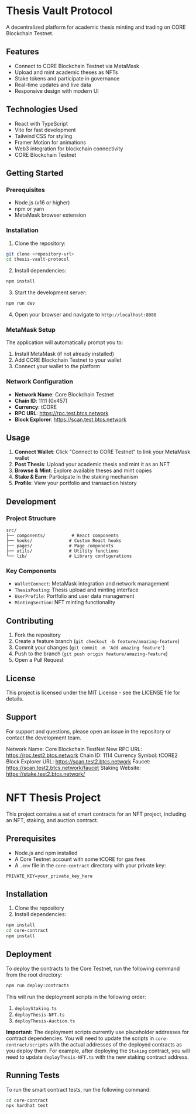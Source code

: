 # Thesis Vault Protocol

A decentralized platform for academic thesis minting and trading on CORE Blockchain Testnet.

## Features

- Connect to CORE Blockchain Testnet via MetaMask
- Upload and mint academic theses as NFTs
- Stake tokens and participate in governance
- Real-time updates and live data
- Responsive design with modern UI

## Technologies Used

- React with TypeScript
- Vite for fast development
- Tailwind CSS for styling
- Framer Motion for animations
- Web3 integration for blockchain connectivity
- CORE Blockchain Testnet

## Getting Started

### Prerequisites

- Node.js (v16 or higher)
- npm or yarn
- MetaMask browser extension

### Installation

1. Clone the repository:
```bash
git clone <repository-url>
cd thesis-vault-protocol
```

2. Install dependencies:
```bash
npm install
```

3. Start the development server:
```bash
npm run dev
```

4. Open your browser and navigate to `http://localhost:8080`

### MetaMask Setup

The application will automatically prompt you to:
1. Install MetaMask (if not already installed)
2. Add CORE Blockchain Testnet to your wallet
3. Connect your wallet to the platform

### Network Configuration

- **Network Name**: Core Blockchain Testnet
- **Chain ID**: 1111 (0x457)
- **Currency**: tCORE
- **RPC URL**: https://rpc.test.btcs.network
- **Block Explorer**: https://scan.test.btcs.network

## Usage

1. **Connect Wallet**: Click "Connect to CORE Testnet" to link your MetaMask wallet
2. **Post Thesis**: Upload your academic thesis and mint it as an NFT
3. **Browse & Mint**: Explore available theses and mint copies
4. **Stake & Earn**: Participate in the staking mechanism
5. **Profile**: View your portfolio and transaction history

## Development

### Project Structure

```
src/
├── components/          # React components
├── hooks/              # Custom React hooks
├── pages/              # Page components
├── utils/              # Utility functions
└── lib/                # Library configurations
```

### Key Components

- `WalletConnect`: MetaMask integration and network management
- `ThesisPosting`: Thesis upload and minting interface
- `UserProfile`: Portfolio and user data management
- `MintingSection`: NFT minting functionality

## Contributing

1. Fork the repository
2. Create a feature branch (`git checkout -b feature/amazing-feature`)
3. Commit your changes (`git commit -m 'Add amazing feature'`)
4. Push to the branch (`git push origin feature/amazing-feature`)
5. Open a Pull Request

## License

This project is licensed under the MIT License - see the LICENSE file for details.

## Support

For support and questions, please open an issue in the repository or contact the development team.


Network Name: Core Blockchain TestNet
New RPC URL: https://rpc.test2.btcs.network
Chain ID: 1114
Currency Symbol: tCORE2
Block Explorer URL: https://scan.test2.btcs.network
Faucet: https://scan.test2.btcs.network/faucet
Staking Website: https://stake.test2.btcs.network/

# NFT Thesis Project

This project contains a set of smart contracts for an NFT project, including an NFT, staking, and auction contract.

## Prerequisites

- Node.js and npm installed
- A Core Testnet account with some tCORE for gas fees
- A `.env` file in the `core-contract` directory with your private key:

```
PRIVATE_KEY=your_private_key_here
```

## Installation

1. Clone the repository
2. Install dependencies:

```bash
npm install
cd core-contract
npm install
```

## Deployment

To deploy the contracts to the Core Testnet, run the following command from the root directory:

```bash
npm run deploy:contracts
```

This will run the deployment scripts in the following order:

1.  `deployStaking.ts`
2.  `deployThesis-NFT.ts`
3.  `deployThesis-Auction.ts`

**Important:** The deployment scripts currently use placeholder addresses for contract dependencies. You will need to update the scripts in `core-contract/scripts` with the actual addresses of the deployed contracts as you deploy them. For example, after deploying the `Staking` contract, you will need to update `deployThesis-NFT.ts` with the new staking contract address.

## Running Tests

To run the smart contract tests, run the following command:

```bash
cd core-contract
npx hardhat test
```